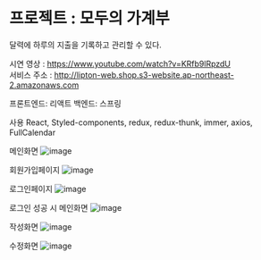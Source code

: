 # 프로젝트 : 모두의 가계부

달력에 하루의 지출을 기록하고 관리할 수 있다.

시연 영상 : https://www.youtube.com/watch?v=KRfb9lRpzdU  
서비스 주소 : http://lipton-web.shop.s3-website.ap-northeast-2.amazonaws.com

프론트엔드: 리액트 
백엔드: 스프링

사용 React, Styled-components, redux, redux-thunk, immer, axios, FullCalendar

메인화면
![image](https://user-images.githubusercontent.com/82028756/137631353-a081da60-900b-4c43-97ba-1c8fe18e43e9.png)

회원가입페이지
![image](https://user-images.githubusercontent.com/82028756/137631436-bc9e0650-c885-47a0-9406-b18960d58f8c.png)

로그인페이지
![image](https://user-images.githubusercontent.com/82028756/137631468-a5c54d61-015f-437e-9c1c-ed02c76131ac.png)

로그인 성공 시 메인화면
![image](https://user-images.githubusercontent.com/82028756/137631520-d4e475e2-92b7-4db7-b134-58743b05de73.png)

작성화면
![image](https://user-images.githubusercontent.com/82028756/137631562-02270462-6a91-4baa-a697-ee19b4453743.png)

수정화면
![image](https://user-images.githubusercontent.com/82028756/137638375-c967359f-ba67-4784-ab4c-7f2f043cdfe7.png)
